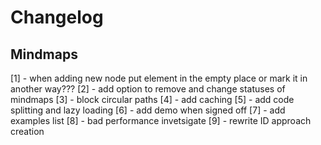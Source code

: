 # Changelog

## Mindmaps

[1] - when adding new node put element in the empty place or mark it in another way???
[2] - add option to remove and change statuses of mindmaps
[3] - block circular paths
[4] - add caching
[5] - add code splitting and lazy loading
[6] - add demo when signed off
[7] - add examples list
[8] - bad performance invetsigate
[9] - rewrite ID approach creation